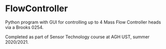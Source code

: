 # FlowController
Python program with GUI for controlling up to 4 Mass Flow Controller heads via a Brooks 0254. 

Completed as part of Sensor Technology course at AGH UST, summer 2020/2021.

